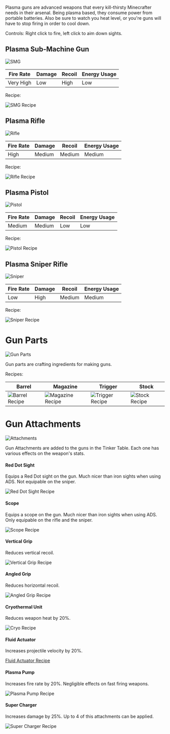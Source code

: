 Plasma guns are advanced weapons that every kill-thirsty Minecrafter needs in their arsenal. Being plasma based, they consume power from portable batteries. Also be sure to watch you heat level, or you're guns will have to stop firing in order to cool down.

Controls: Right click to fire, left click to aim down sights.

## Plasma Sub-Machine Gun
![SMG](https://i.imgur.com/Oi0b2fg.png?1)

| Fire Rate | Damage | Recoil | Energy Usage |
|-----------|--------|--------|--------------|
| Very High | Low | High | Low |

Recipe:

![SMG Recipe](https://i.imgur.com/TEvyJkh.png?1)

## Plasma Rifle
![Rifle](https://i.imgur.com/pxiYT0O.png?1)

| Fire Rate | Damage | Recoil | Energy Usage |
|-----------|--------|--------|--------------|
| High | Medium | Medium | Medium |

Recipe:

![Rifle Recipe](https://i.imgur.com/TEvyJkh.png?1)

## Plasma Pistol
![Pistol](https://i.imgur.com/5dX7RZN.png?1)

| Fire Rate | Damage | Recoil | Energy Usage |
|-----------|--------|--------|--------------|
| Medium | Medium | Low | Low |

Recipe:

![Pistol Recipe](https://i.imgur.com/710b1qW.png?1)

## Plasma Sniper Rifle
![Sniper](https://i.imgur.com/T0wBs3J.png?1)

| Fire Rate | Damage | Recoil | Energy Usage |
|-----------|--------|--------|--------------|
| Low | High | Medium | Medium |

Recipe:

![Sniper Recipe](https://i.imgur.com/oW72rHg.png?1)

# Gun Parts

![Gun Parts](https://i.imgur.com/rvtTuGU.png?1)

Gun parts are crafting ingredients for making guns.

Recipes:

| Barrel | Magazine | Trigger | Stock |
|--------|----------|---------|-------|
| ![Barrel Recipe](https://i.imgur.com/jkjJWjA.png?1) | ![Magazine Recipe](https://i.imgur.com/LFKNTpD.png?1) | ![Trigger Recipe](https://i.imgur.com/HSHAmkW.png?1) | ![Stock Recipe](https://i.imgur.com/X5Bt8NK.png?1) |

# Gun Attachments

![Attachments](https://i.imgur.com/ij47Jll.png?1)

Gun Attachments are added to the guns in the Tinker Table. Each one has various effects on the weapon's stats.

#### Red Dot Sight

Equips a Red Dot sight on the gun. Much nicer than iron sights when using ADS. Not equipable on the sniper.

![Red Dot Sight Recipe](https://i.imgur.com/lh30zDT.png?1)

#### Scope

Equips a scope on the gun. Much nicer than iron sights when using ADS. Only equipable on the rifle and the sniper.

![Scope Recipe](https://i.imgur.com/gxkzHut.png?1)

#### Vertical Grip

Reduces vertical recoil.

![Vertical Grip Recipe](https://i.imgur.com/VhAgRf9.png?1)

#### Angled Grip

Reduces horizontal recoil.

![Angled Grip Recipe](https://i.imgur.com/juOSSdu.png?1)

#### Cryothermal Unit

Reduces weapon heat by 20%.

![Cryo Recipe](https://i.imgur.com/nYFkfqU.png?1)

#### Fluid Actuator

Increases projectile velocity by 20%.

[Fluid Actuator Recipe](https://i.imgur.com/HaNVzPM.png?1)

#### Plasma Pump

Increases fire rate by 20%. Negligible effects on fast firing weapons.

![Plasma Pump Recipe](https://i.imgur.com/OEJ9PkU.png?1)

#### Super Charger

Increases damage by 25%. Up to 4 of this attachments can be applied.

![Super Charger Recipe](https://i.imgur.com/kba4qaQ.png?1)